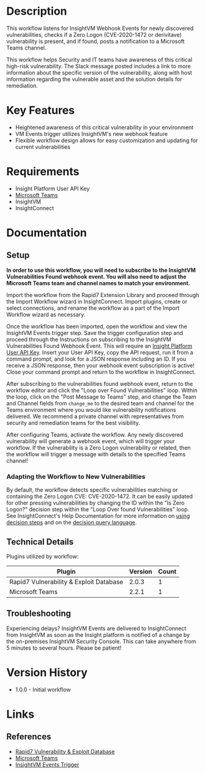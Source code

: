 # Description

This workflow listens for InsightVM Webhook Events for newly discovered vulnerabilities, checks if a Zero Logon (CVE-2020-1472 or derivitave) vulnerability is present, and if found, posts a notification to a Microsoft Teams channel.

This workflow helps Security and IT teams have awareness of this critical high-risk vulnerability. The Slack message posted includes a link to more information about the specific version of the vulnerability, along with host information regarding the vulnerable asset and the solution details for remediation.

# Key Features

* Heightened awareness of this critical vulnerability in your environment
* VM Events trigger utilizes InsightVM's new webhook feature
* Flexible workflow design allows for easy customization and updating for current vulnerabilities

# Requirements

* Insight Platform User API Key
* [Microsoft Teams](https://insightconnect.help.rapid7.com/docs/configure-slack-for-chatops)
* InsightVM
* InsightConnect

# Documentation

## Setup

**In order to use this workflow, you will need to subscribe to the InsightVM Vulnerabilities Found webhook event. You will also need to adjust the Microsoft Teams team and channel names to match your environment.**

Import the workflow from the Rapid7 Extension Library and proceed through the Import Workflow wizard in InsightConnect. Import plugins, create or select connections, and rename the workflow as a part of the Import Workflow wizard as necessary.

Once the workflow has been imported, open the workflow and view the InsightVM Events trigger step. Save the trigger configuration step and proceed through the Instructions on subscribing to the InsightVM Vulnerabilities Found Webhook Event. This will require an [Insight Platform User API Key](https://docs.rapid7.com/insight/managing-platform-api-keys#generating-a-user-key). Insert your User API Key, copy the API request, run it from a command prompt, and look for a JSON response including an ID. If you receive a JSON response, then your webhook event subscription is active! Close your command prompt and return to the workflow in InsightConnect.

After subscribing to the vulnerabilities found webhook event, return to the workflow editor and click the "Loop over Found Vulnerabilities" loop. Within the loop, click on the "Post Message to Teams" step, and change the Team and Channel fields from `change_me` to the desired team and channel for the Teams environment where you would like vulnerability notifications delivered. We recommend a private channel with representatives from security and remediation teams for the best visibility.

After configuring Teams, activate the workflow. Any newly discovered vulnerability will generate a webhook event, which will trigger your workflow. If the vulnerability is a Zero Logon vulnerability or related, then the workflow will trigger a message with details to the specified Teams channel!

### Adapting the Workflow to New Vulnerabilities

By default, the workflow detects specific vulnerabilities matching or containing the Zero Logon CVE: CVE-2020-1472. It can be easily updated for other pressing vulnerabilities by changing the ID within the "Is Zero Logon?" decision step within the "Loop Over found Vulnerabilities" loop. See InsightConnect's Help Documentation for more information on [using decision steps](https://docs.rapid7.com/insightconnect/lesson-4-use-decision-steps/#lesson-4-use-decision-steps) and on the [decision query language](https://docs.rapid7.com/insightconnect/format-query-language/#operators).
 
## Technical Details

Plugins utilized by workflow:

|Plugin|Version|Count|
|----|----|--------|
|Rapid7 Vulnerability & Exploit Database|2.0.3|1|
|Microsoft Teams|2.2.1|1|

## Troubleshooting

Experiencing delays? InsightVM Events are delivered to InsightConnect from InsightVM as soon as the Insight platform is notified of a change by the on-premises InsightVM Security Console. This can take anywhere from 5 minutes to several hours. Please be patient!

# Version History

* 1.0.0 - Initial workflow

# Links

## References

* [Rapid7 Vulnerability & Exploit Database](https://rapid7.com/db)
* [Microsoft Teams](https://www.microsoft.com/en-us/microsoft-365/microsoft-teams/group-chat-software)
* [InsightVM Events Trigger](https://docs.rapid7.com/insightconnect/set-up-an-insightvm-events-trigger)
